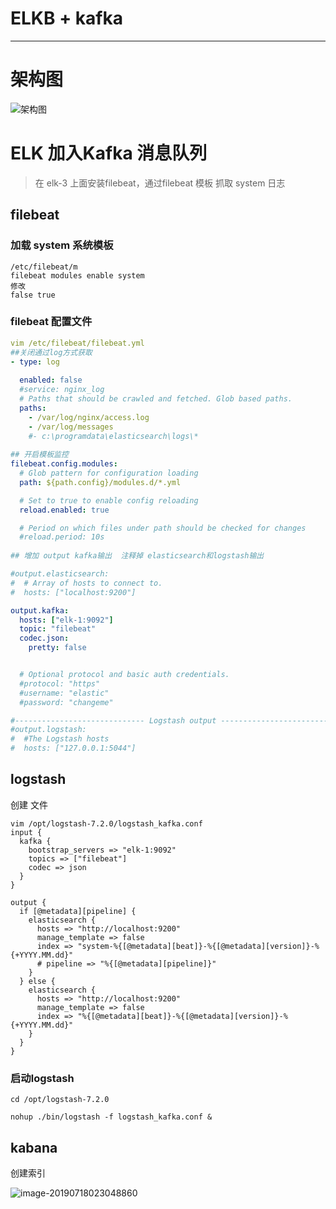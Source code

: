 # ELKB + kafka

------

# 架构图

![架构图](http://img.liuwenqi.com/blog/2019-07-24-025307.png)

# ELK 加入Kafka 消息队列

> 在 elk-3 上面安装filebeat，通过filebeat 模板 抓取 system 日志

## filebeat

### 加载 system 系统模板

```shell
/etc/filebeat/m
filebeat modules enable system
修改
false true
```

### filebeat 配置文件

```yml
vim /etc/filebeat/filebeat.yml
##关闭通过log方式获取
- type: log
	
  enabled: false
  #service: nginx_log
  # Paths that should be crawled and fetched. Glob based paths.
  paths:
    - /var/log/nginx/access.log
    - /var/log/messages
    #- c:\programdata\elasticsearch\logs\*
    
## 开启模板监控
filebeat.config.modules:
  # Glob pattern for configuration loading
  path: ${path.config}/modules.d/*.yml

  # Set to true to enable config reloading
  reload.enabled: true

  # Period on which files under path should be checked for changes
  #reload.period: 10s
  
## 增加 output kafka输出  注释掉 elasticsearch和logstash输出

#output.elasticsearch:
#  # Array of hosts to connect to.
#  hosts: ["localhost:9200"]

output.kafka:
  hosts: ["elk-1:9092"]
  topic: "filebeat"
  codec.json:
    pretty: false


  # Optional protocol and basic auth credentials.
  #protocol: "https"
  #username: "elastic"
  #password: "changeme"

#----------------------------- Logstash output --------------------------------
#output.logstash:
#  #The Logstash hosts
#  hosts: ["127.0.0.1:5044"]
```

## logstash

创建 文件

```
vim /opt/logstash-7.2.0/logstash_kafka.conf
input {
  kafka {
    bootstrap_servers => "elk-1:9092"
    topics => ["filebeat"]
    codec => json
  }
}

output {
  if [@metadata][pipeline] {
    elasticsearch {
      hosts => "http://localhost:9200"
      manage_template => false
      index => "system-%{[@metadata][beat]}-%{[@metadata][version]}-%{+YYYY.MM.dd}"
      # pipeline => "%{[@metadata][pipeline]}"
    }
  } else {
    elasticsearch {
      hosts => "http://localhost:9200"
      manage_template => false
      index => "%{[@metadata][beat]}-%{[@metadata][version]}-%{+YYYY.MM.dd}"
    }
  }
}
```



### 启动logstash

```shell
cd /opt/logstash-7.2.0

nohup ./bin/logstash -f logstash_kafka.conf &
```



## kabana

创建索引

![image-20190718023048860](http://img.liuwenqi.com/blog/2019-07-17-183050.png)
